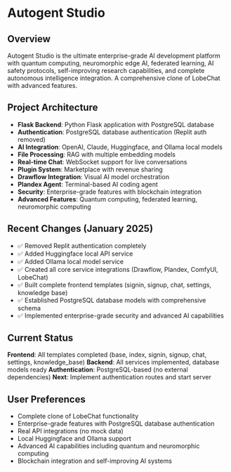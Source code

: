 # Autogent Studio

## Overview
Autogent Studio is the ultimate enterprise-grade AI development platform with quantum computing, neuromorphic edge AI, federated learning, AI safety protocols, self-improving research capabilities, and complete autonomous intelligence integration. A comprehensive clone of LobeChat with advanced features.

## Project Architecture
- **Flask Backend**: Python Flask application with PostgreSQL database
- **Authentication**: PostgreSQL database authentication (Replit auth removed)
- **AI Integration**: OpenAI, Claude, Huggingface, and Ollama local models
- **File Processing**: RAG with multiple embedding models
- **Real-time Chat**: WebSocket support for live conversations
- **Plugin System**: Marketplace with revenue sharing
- **Drawflow Integration**: Visual AI model orchestration
- **Plandex Agent**: Terminal-based AI coding agent
- **Security**: Enterprise-grade features with blockchain integration
- **Advanced Features**: Quantum computing, federated learning, neuromorphic computing

## Recent Changes (January 2025)
- ✅ Removed Replit authentication completely
- ✅ Added Huggingface local API service
- ✅ Added Ollama local model service  
- ✅ Created all core service integrations (Drawflow, Plandex, ComfyUI, LobeChat)
- ✅ Built complete frontend templates (signin, signup, chat, settings, knowledge base)
- ✅ Established PostgreSQL database models with comprehensive schema
- ✅ Implemented enterprise-grade security and advanced AI capabilities

## Current Status
**Frontend**: All templates completed (base, index, signin, signup, chat, settings, knowledge_base)
**Backend**: All services implemented, database models ready
**Authentication**: PostgreSQL-based (no external dependencies)
**Next**: Implement authentication routes and start server

## User Preferences
- Complete clone of LobeChat functionality
- Enterprise-grade features with PostgreSQL database authentication
- Real API integrations (no mock data)
- Local Huggingface and Ollama support
- Advanced AI capabilities including quantum and neuromorphic computing
- Blockchain integration and self-improving AI systems
